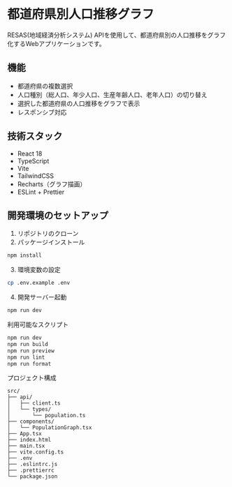 # 都道府県別人口推移グラフ

RESAS(地域経済分析システム) APIを使用して、都道府県別の人口推移をグラフ化するWebアプリケーションです。

## 機能

- 都道府県の複数選択
- 人口種別（総人口、年少人口、生産年齢人口、老年人口）の切り替え
- 選択した都道府県の人口推移をグラフで表示
- レスポンシブ対応

## 技術スタック

- React 18
- TypeScript
- Vite
- TailwindCSS
- Recharts（グラフ描画）
- ESLint + Prettier

## 開発環境のセットアップ

1. リポジトリのクローン
2. パッケージインストール

```bash
npm install
```
3. 環境変数の設定

```bash
cp .env.example .env
```
4. 開発サーバー起動

```bash
npm run dev
```

利用可能なスクリプト

```bash
npm run dev
npm run build
npm run preview
npm run lint
npm run format
```

プロジェクト構成

```
src/
├── api/
│   ├── client.ts
│   └── types/
│       └── population.ts
├── components/
│   └── PopulationGraph.tsx
├── App.tsx
├── index.html
├── main.tsx
├── vite.config.ts
├── .env
├── .eslintrc.js
├── .prettierrc
└── package.json
```

